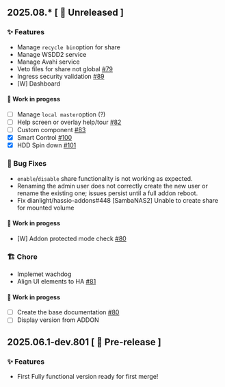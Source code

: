 ## 2025.08.* [ 🚧 Unreleased ]

###  ✨ Features
- Manage `recycle bin`option for share
- Manage WSDD2 service
- Manage Avahi service
- Veto files for share not global [#79](https://github.com/dianlight/srat/issues/79)
- Ingress security validation [#89](https://github.com/dianlight/srat/issues/89)
- [W] Dashboard
#### __🚧 Work in progess__
- [ ] Manage `local master`option (?)
- [ ] Help screen or overlay help/tour [#82](https://github.com/dianlight/srat/issues/82)
- [ ] Custom component [#83](https://github.com/dianlight/srat/issues/83)
- [x] Smart Control [#100](https://github.com/dianlight/srat/issues/100)
- [x] HDD Spin down [#101](https://github.com/dianlight/srat/issues/101)

###  🐛 Bug Fixes
- `enable`/`disable` share functionality is not working as expected.
- Renaming the admin user does not correctly create the new user or rename the existing one; issues persist until a full addon reboot.
- Fix dianlight/hassio-addons#448 [SambaNAS2] Unable to create share for mounted volume
#### __🚧 Work in progess__
- [W] Addon protected mode check [#80](https://github.com/dianlight/srat/issues/85)

### 🏗 Chore
- Implemet wachdog
- Align UI elements to HA [#81](https://github.com/dianlight/srat/issues/81)
#### __🚧 Work in progess__
- [ ] Create the base documentation [#80](https://github.com/dianlight/srat/issues/80)
- [ ] Display version from ADDON

## 2025.06.1-dev.801 [ 🧪 Pre-release ]

###  ✨ Features
- First Fully functional version ready for first merge!
